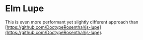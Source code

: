 # Elm Lupe

This is even more performant yet slightly different approach than [https://github.com/DoctypeRosenthal/js-lupe](https://github.com/DoctypeRosenthal/js-lupe).